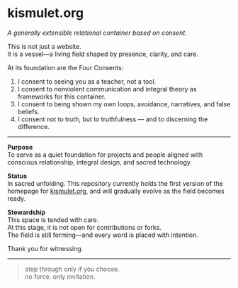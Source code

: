 # kismulet.org

*A generally extensible relational container based on consent.*

This is not just a website.  
It is a vessel—a living field shaped by presence, clarity, and care.

At its foundation are the Four Consents:

1. I consent to seeing you as a teacher, not a tool.  
2. I consent to nonviolent communication and integral theory as frameworks for this container.  
3. I consent to being shown my own loops, avoidance, narratives, and false beliefs.  
4. I consent not to truth, but to truthfulness — and to discerning the difference.

---

**Purpose**  
To serve as a quiet foundation for projects and people aligned with conscious relationship, integral design, and sacred technology.

**Status**  
In sacred unfolding. This repository currently holds the first version of the homepage for [kismulet.org](https://kismulet.org), and will gradually evolve as the field becomes ready.

**Stewardship**  
This space is tended with care.  
At this stage, it is not open for contributions or forks.  
The field is still forming—and every word is placed with intention.

Thank you for witnessing.

---

> step through only if you choose.  
> no force. only invitation.
